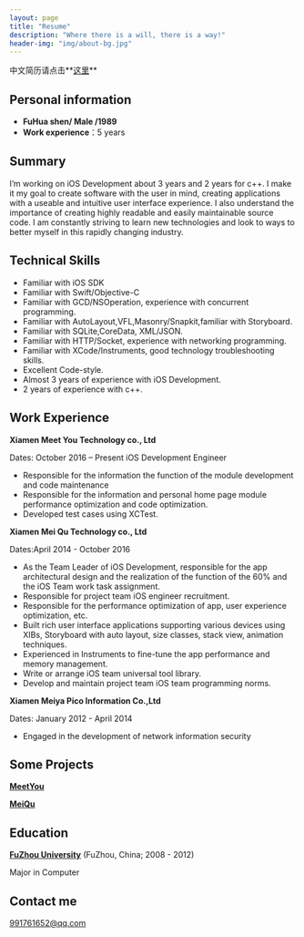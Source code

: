 ```yaml
---
layout: page
title: "Resume"
description: "Where there is a will, there is a way!"
header-img: "img/about-bg.jpg"
---
```



中文简历请点击**[这里](/about)**

## Personal information

* **FuHua shen/ Male /1989**
* **Work experience**：5 years


## Summary
I’m working on iOS Development about 3 years and 2 years for c++. I make it my goal to create software with the user in mind, creating applications with a useable and intuitive user interface experience. I also understand the importance of creating highly readable and easily maintainable source code. I am constantly striving to learn new technologies and look to ways to better myself in this rapidly changing industry.

## Technical Skills
* Familiar with iOS SDK
* Familiar with Swift/Objective-C
* Familiar with GCD/NSOperation, experience with concurrent programming.
* Familiar with AutoLayout,VFL,Masonry/Snapkit,familiar with Storyboard.
* Familiar with SQLite,CoreData, XML/JSON.
* Familiar with HTTP/Socket, experience with networking programming.
* Familiar with XCode/Instruments, good technology troubleshooting skills.
* Excellent Code-style.
* Almost 3 years of experience with iOS Development.
* 2 years of experience with c++.

## Work Experience
**Xiamen Meet You Technology co., Ltd**

Dates: October 2016 – Present
iOS Development Engineer

* Responsible for the information the function of the module development and code maintenance
* Responsible for the information and personal home page module performance optimization and code optimization.
* Developed test cases using XCTest.


**Xiamen Mei Qu Technology co., Ltd**

Dates:April 2014 - October 2016

* As the Team Leader of iOS Development, responsible for the app architectural design and the realization of the function of the 60% and the iOS Team work task assignment.
* Responsible for project team iOS engineer recruitment.
* Responsible for the performance optimization of app, user experience optimization, etc.
* Built rich user interface applications supporting various devices using XIBs, Storyboard with auto layout, size classes, stack view, animation techniques.
* Experienced in Instruments to fine-tune the app performance and memory management. 
* Write or arrange iOS team universal tool library.
* Develop and maintain project team iOS team programming norms.

**Xiamen Meiya Pico Information Co.,Ltd**

Dates: January 2012 - April 2014

* Engaged in the development of network information security

## Some Projects
**[MeetYou](https://itunes.apple.com/cn/app/id634896669?mt=8)**

**[MeiQu](http://t.cn/RVtRxtG)**
## Education
**[FuZhou University](http://www.fzu.edu.cn)** (FuZhou, China; 2008 - 2012)

Major in Computer

## Contact me

[991761652@qq.com](mailto:991761652@qq.com)


